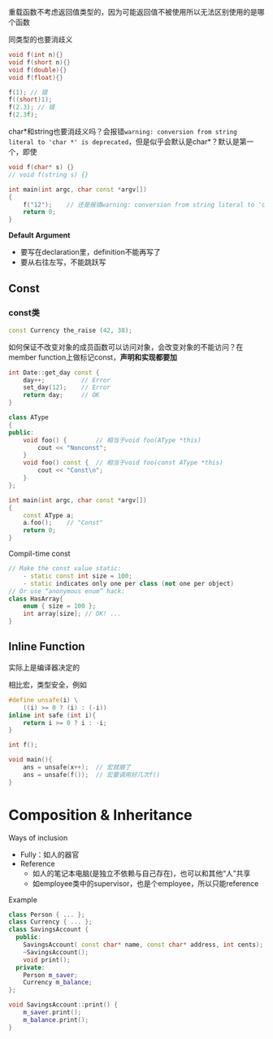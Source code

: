 重载函数不考虑返回值类型的，因为可能返回值不被使用所以无法区别使用的是哪个函数

同类型的也要消歧义

```cpp
void f(int n){}
void f(short n){}
void f(double){}
void f(float){}

f(1); // 错
f((short)1);
f(2.3);	// 错
f(2.3f);
```

char*和string也要消歧义吗？会报错`warning: conversion from string literal to 'char *' is deprecated`，但是似乎会默认是char\*？默认是第一个，即使

```cpp
void f(char* s) {}
// void f(string s) {}

int main(int argc, char const *argv[])
{
	f("12");	// 还是报错warning: conversion from string literal to 'char *' is deprecated，看来c++默认字符串都是string类型的
	return 0;
}
```



**Default Argument**

* 要写在declaration里，definition不能再写了
* 要从右往左写，不能跳跃写



## Const

### const类

```cpp
const Currency the_raise (42, 38);
```

如何保证不改变对象的成员函数可以访问对象，会改变对象的不能访问？在member function上做标记const，**声明和实现都要加**

```cpp
int Date::get_day const {
    day++;			// Error
    set_day(12);	// Error
    return day;		// OK
}
```



```cpp
class AType
{
public:
	void foo() {		// 相当于void foo(AType *this)
		cout << "Nonconst";
	}
	void foo() const {	// 相当于void foo(const AType *this)
		cout << "Const\n";
	}
};

int main(int argc, char const *argv[])
{
	const AType a;
	a.foo();	// "Const"
	return 0;
}
```

Compil-time const

```cpp
// Make the const value static:
    - static const int size = 100;
    - static indicates only one per class (not one per object)
// Or use “anonymous enum” hack:
class HasArray{
    enum { size = 100 };
    int array[size]; // OK! ...
}
```





## Inline Function

实际上是编译器决定的

相比宏，类型安全，例如

```cpp
#define unsafe(i) \
    ((i) >= 0 ? (i) : (-i))
inline int safe (int i){
    return i >= 0 ? i : -i;
}

int f();

void main(){
    ans = unsafe(x++);	// 宏就崩了
    ans = unsafe(f());	// 宏要调用好几次f()
}
```



# Composition & Inheritance

Ways of inclusion

* Fully：如人的器官
* Reference
    * 如人的笔记本电脑(是独立不依赖与自己存在)，也可以和其他“人”共享
    * 如employee类中的supervisor，也是个employee，所以只能reference

Example

```cpp
class Person { ... };
class Currency { ... };
class SavingsAccount {
  public:
    SavingsAccount( const char* name, const char* address, int cents);
    ~SavingsAccount();
    void print();
  private:
    Person m_saver;
    Currency m_balance;
};

void SavingsAccount::print() {
    m_saver.print();
    m_balance.print();
}
```

